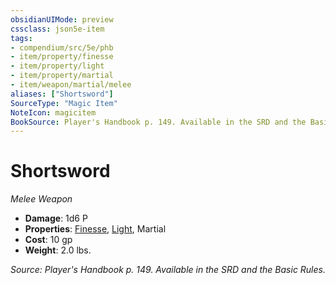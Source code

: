 ```yaml
---
obsidianUIMode: preview
cssclass: json5e-item
tags:
- compendium/src/5e/phb
- item/property/finesse
- item/property/light
- item/property/martial
- item/weapon/martial/melee
aliases: ["Shortsword"]
SourceType: "Magic Item"
NoteIcon: magicitem
BookSource: Player's Handbook p. 149. Available in the SRD and the Basic Rules.
---
```

# Shortsword
*Melee Weapon*  

- **Damage**: 1d6 P
- **Properties**: [Finesse](/2-Mechanics/CLI/rules/item-properties.md#Finesse), [Light](/2-Mechanics/CLI/rules/item-properties.md#Light), Martial
- **Cost**: 10 gp
- **Weight**: 2.0 lbs.

*Source: Player's Handbook p. 149. Available in the SRD and the Basic Rules.*
